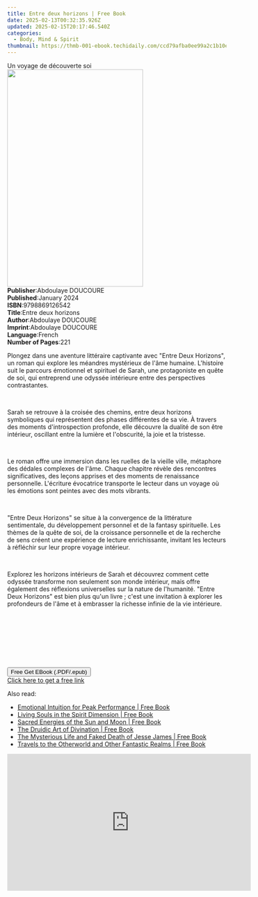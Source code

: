 ```yaml
---
title: Entre deux horizons | Free Book
date: 2025-02-13T00:32:35.926Z
updated: 2025-02-15T20:17:46.540Z
categories:
  - Body, Mind & Spirit
thumbnail: https://thmb-001-ebook.techidaily.com/ccd79afba0ee99a2c1b10e44366abab1a220e4be7f7618fae71c4573a719b6a1.jpg
---
```

<main id="book-container">
  <div class="flex flex-col">
    <div class="book-brief flex-1 py-6 px-4 sm:p-6 md:py-10 md:px-8">
      <!-- brief-->
      <div class="book-brief-main">Un voyage de découverte soi</div>
    </div>
    <div
      class="book-meta-info flex-1 grid gap-4 col-start-1 col-end-3 row-start-1 sm:mb-6 sm:grid-cols-4 lg:gap-6 lg:col-start-2 lg:row-end-6 lg:row-span-6 lg:mb-0"
    >
      <div
        class="book-meta-info-left place-content-center mt-4 p-4 text-sm leading-6 col-start-2 col-span-2 dark:text-slate-400"
      >
        <img
          class="w-full h-500 object-cover rounded-lg sm:h-255 sm:col-span-2 lg:col-span-full"
          src="https://img-001-ebook.techidaily.com/c7bb45b2bf7f30f7ba28dc6beeb9d81a11e344697ac9d434f44265334a6742c8.jpg"
          alt=""
          width="312"
          height="500"
        />
      </div>
      <div
        class="book-meta-info-right mt-2 col-start-1 row-start-2 col-span-3 self-center"
      >
        <!-- meta data  -->
        <div class="flex flex-col px-4 md:px-8">
          <div class="flex-1">
            <strong>Publisher</strong>:<span class="px-2"
              >Abdoulaye DOUCOURE</span
            >
          </div>
          <div class="flex-1">
            <strong>Published</strong>:<span class="px-2">January 2024</span>
          </div>
          <div class="flex-1">
            <strong>ISBN</strong>:<span class="px-2">9798869126542</span>
          </div>
          <div class="flex-1">
            <strong>Title</strong>:<span class="px-2">Entre deux horizons</span>
          </div>
          <div class="flex-1">
            <strong>Author</strong>:<span class="px-2">Abdoulaye DOUCOURE</span>
          </div>
          <div class="flex-1">
            <strong>Imprint</strong>:<span class="px-2"
              >Abdoulaye DOUCOURE</span
            >
          </div>
          <div class="flex-1">
            <strong>Language</strong>:<span class="px-2">French</span>
          </div>
          <div class="flex-1">
            <strong>Number of Pages</strong>:<span class="px-2">221</span>
          </div>
        </div>
      </div>
    </div>
    <div class="book-description flex-1 py-6 px-4 sm:p-6 md:py-10 md:px-8">
      <div class="book-description-main">
        <div accordion-content="" id="description">
          <p>
            Plongez dans une aventure littéraire captivante avec "Entre Deux
            Horizons", un roman qui explore les méandres mystérieux de l'âme
            humaine. L'histoire suit le parcours émotionnel et spirituel de
            Sarah, une protagoniste en quête de soi, qui entreprend une odyssée
            intérieure entre des perspectives contrastantes.
          </p>
          <p><br /></p>
          <p>
            Sarah se retrouve à la croisée des chemins, entre deux horizons
            symboliques qui représentent des phases différentes de sa vie. À
            travers des moments d'introspection profonde, elle découvre la
            dualité de son être intérieur, oscillant entre la lumière et
            l'obscurité, la joie et la tristesse.
          </p>
          <p><br /></p>
          <p>
            Le roman offre une immersion dans les ruelles de la vieille ville,
            métaphore des dédales complexes de l'âme. Chaque chapitre révèle des
            rencontres significatives, des leçons apprises et des moments de
            renaissance personnelle. L'écriture évocatrice transporte le lecteur
            dans un voyage où les émotions sont peintes avec des mots vibrants.
          </p>
          <p><br /></p>
          <p>
            "Entre Deux Horizons" se situe à la convergence de la littérature
            sentimentale, du développement personnel et de la fantasy
            spirituelle. Les thèmes de la quête de soi, de la croissance
            personnelle et de la recherche de sens créent une expérience de
            lecture enrichissante, invitant les lecteurs à réfléchir sur leur
            propre voyage intérieur.
          </p>
          <p><br /></p>
          <p>
            Explorez les horizons intérieurs de Sarah et découvrez comment cette
            odyssée transforme non seulement son monde intérieur, mais offre
            également des réflexions universelles sur la nature de l'humanité.
            "Entre Deux Horizons" est bien plus qu'un livre ; c'est une
            invitation à explorer les profondeurs de l'âme et à embrasser la
            richesse infinie de la vie intérieure.
          </p>
          <p><br /></p>
          <p><br /></p>
          <p><br /></p>
          <p><br /></p>
        </div>
        <div class="accordion-fader"></div>
      </div>
    </div>
    <div class="book-excerpts flex-1 py-6 px-4 sm:p-6 md:py-10 md:px-8"></div>
    <div
      class="book-about-author flex-1 py-6 px-4 sm:p-6 md:py-10 md:px-8"
    ></div>
    <div class="book-free-get flex-1 py-6 px-4 sm:p-6 md:py-10 md:px-8">
      <button
        id="btn-free-get"
        class="bg-blue-500 hover:bg-blue-700 text-white font-bold py-2 px-4 rounded"
      >
        Free Get EBook (.PDF/.epub)
      </button>
      <div id="countdown-display" class="px-2 text-lg mt-2"></div>
      <a
        id="free-link"
        class="hidden bg-blue-500 hover:bg-blue-700 text-white font-bold py-2 px-4 rounded"
        href="https://www.ebooks.com/en-us/book/211235838/entre-deux-horizons/abdoulaye-doucoure/"
        target="_blank"
        >Click here to get a free link</a
      >
    </div>
    <script>
      let countdownTime = 0;
      let countdownInterval = null;
      document
        .getElementById('btn-free-get')
        .addEventListener('click', startCountdown);
      function startCountdown() {
        countdownTime = new Date().getTime() + 60000 * 3;
        countdownInterval = setInterval(updateCountdown, 1000);
        document.getElementById('btn-free-get').disabled = true;
        document
          .getElementById('btn-free-get')
          .classList.add('bg-gray-500', 'cursor-not-allowed');
      }
      function updateCountdown() {
        let currentTime = new Date().getTime();
        let timeLeft = countdownTime - currentTime;
        let secondsLeft = Math.floor(timeLeft / 1000);
        document.getElementById('countdown-display').innerHTML =
          `Remaining time: ${secondsLeft} seconds.`;
        if (secondsLeft <= 0) {
          clearInterval(countdownInterval);
          document.getElementById('btn-free-get').classList.add('hidden');
          document.getElementById('free-link').classList.remove('hidden');
          document.getElementById('countdown-display').innerHTML = '';
        }
      }
    </script>
  </div>
</main>

<ins class="adsbygoogle"
      style="display:block"
      data-ad-client="ca-pub-7571918770474297"
      data-ad-slot="8358498916"
      data-ad-format="auto"
      data-full-width-responsive="true"></ins>
    

<span class="atpl-alsoreadstyle">Also read:</span>
<div><ul>
<li><a href="https://novels-ebooks.techidaily.com/209883627-9781620559246-emotional-intuition-for-peak-performance/"><u>Emotional Intuition for Peak Performance | Free Book</u></a></li>
<li><a href="https://novels-ebooks.techidaily.com/209883633-9781591433736-living-souls-in-the-spirit-dimension/"><u>Living Souls in the Spirit Dimension | Free Book</u></a></li>
<li><a href="https://novels-ebooks.techidaily.com/209883635-9781591433798-sacred-energies-of-the-sun-and-moon/"><u>Sacred Energies of the Sun and Moon | Free Book</u></a></li>
<li><a href="https://novels-ebooks.techidaily.com/209883625-9781644110256-the-druidic-art-of-divination/"><u>The Druidic Art of Divination | Free Book</u></a></li>
<li><a href="https://novels-ebooks.techidaily.com/209883637-9781620559673-the-mysterious-life-and-faked-death-of-jesse-james/"><u>The Mysterious Life and Faked Death of Jesse James | Free Book</u></a></li>
<li><a href="https://novels-ebooks.techidaily.com/209883632-9781620559437-travels-to-the-otherworld-and-other-fantastic-realms/"><u>Travels to the Otherworld and Other Fantastic Realms | Free Book</u></a></li>
</ul></div>

<!-- affiliate ads begin -->
<iframe width="560" height="315" src="https://www.youtube.com/embed/h5uImbOWmTg?si=z4kP-R0QbXbBAJTa" title="YouTube video player" frameborder="0" allow="accelerometer; autoplay; clipboard-write; encrypted-media; gyroscope; picture-in-picture; web-share" referrerpolicy="strict-origin-when-cross-origin" allowfullscreen></iframe>
<!-- affiliate ads end -->

